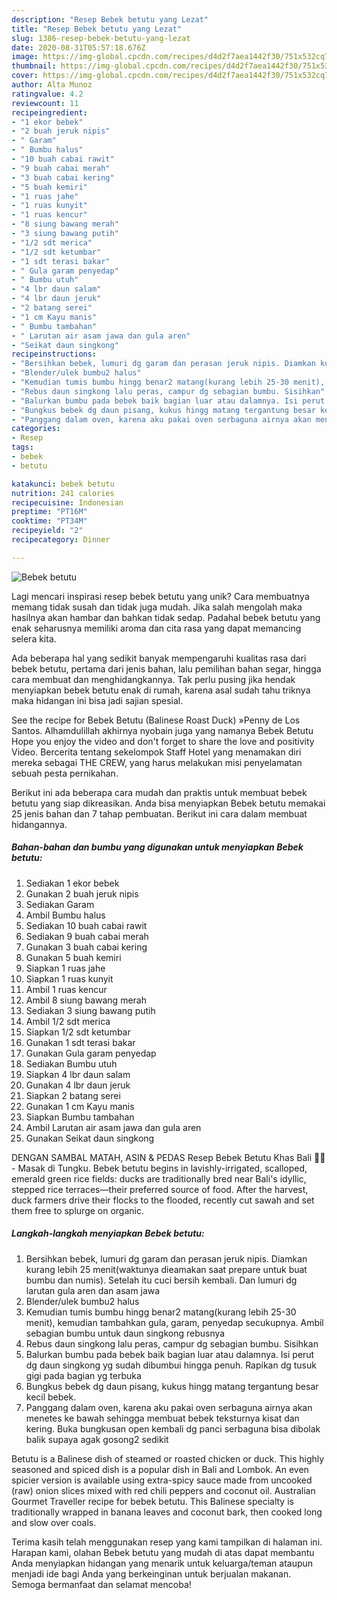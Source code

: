 ```yaml
---
description: "Resep Bebek betutu yang Lezat"
title: "Resep Bebek betutu yang Lezat"
slug: 1386-resep-bebek-betutu-yang-lezat
date: 2020-08-31T05:57:18.676Z
image: https://img-global.cpcdn.com/recipes/d4d2f7aea1442f30/751x532cq70/bebek-betutu-foto-resep-utama.jpg
thumbnail: https://img-global.cpcdn.com/recipes/d4d2f7aea1442f30/751x532cq70/bebek-betutu-foto-resep-utama.jpg
cover: https://img-global.cpcdn.com/recipes/d4d2f7aea1442f30/751x532cq70/bebek-betutu-foto-resep-utama.jpg
author: Alta Munoz
ratingvalue: 4.2
reviewcount: 11
recipeingredient:
- "1 ekor bebek"
- "2 buah jeruk nipis"
- " Garam"
- " Bumbu halus"
- "10 buah cabai rawit"
- "9 buah cabai merah"
- "3 buah cabai kering"
- "5 buah kemiri"
- "1 ruas jahe"
- "1 ruas kunyit"
- "1 ruas kencur"
- "8 siung bawang merah"
- "3 siung bawang putih"
- "1/2 sdt merica"
- "1/2 sdt ketumbar"
- "1 sdt terasi bakar"
- " Gula garam penyedap"
- " Bumbu utuh"
- "4 lbr daun salam"
- "4 lbr daun jeruk"
- "2 batang serei"
- "1 cm Kayu manis"
- " Bumbu tambahan"
- " Larutan air asam jawa dan gula aren"
- "Seikat daun singkong"
recipeinstructions:
- "Bersihkan bebek, lumuri dg garam dan perasan jeruk nipis. Diamkan kurang lebih 25 menit(waktunya dieamakan saat prepare untuk buat bumbu dan numis). Setelah itu cuci bersih kembali. Dan lumuri dg larutan gula aren dan asam jawa"
- "Blender/ulek bumbu2 halus"
- "Kemudian tumis bumbu hingg benar2 matang(kurang lebih 25-30 menit), kemudian tambahkan gula, garam, penyedap secukupnya. Ambil sebagian bumbu untuk daun singkong rebusnya"
- "Rebus daun singkong lalu peras, campur dg sebagian bumbu. Sisihkan"
- "Balurkan bumbu pada bebek baik bagian luar atau dalamnya. Isi perut dg daun singkong yg sudah dibumbui hingga penuh. Rapikan dg tusuk gigi pada bagian yg terbuka"
- "Bungkus bebek dg daun pisang, kukus hingg matang tergantung besar kecil bebek."
- "Panggang dalam oven, karena aku pakai oven serbaguna airnya akan menetes ke bawah sehingga membuat bebek teksturnya kisat dan kering. Buka bungkusan open kembali dg panci serbaguna bisa dibolak balik supaya agak gosong2 sedikit"
categories:
- Resep
tags:
- bebek
- betutu

katakunci: bebek betutu 
nutrition: 241 calories
recipecuisine: Indonesian
preptime: "PT16M"
cooktime: "PT34M"
recipeyield: "2"
recipecategory: Dinner

---
```



![Bebek betutu](https://img-global.cpcdn.com/recipes/d4d2f7aea1442f30/751x532cq70/bebek-betutu-foto-resep-utama.jpg)

Lagi mencari inspirasi resep bebek betutu yang unik? Cara membuatnya memang tidak susah dan tidak juga mudah. Jika salah mengolah maka hasilnya akan hambar dan bahkan tidak sedap. Padahal bebek betutu yang enak seharusnya memiliki aroma dan cita rasa yang dapat memancing selera kita.

Ada beberapa hal yang sedikit banyak mempengaruhi kualitas rasa dari bebek betutu, pertama dari jenis bahan, lalu pemilihan bahan segar, hingga cara membuat dan menghidangkannya. Tak perlu pusing jika hendak menyiapkan bebek betutu enak di rumah, karena asal sudah tahu triknya maka hidangan ini bisa jadi sajian spesial.

See the recipe for Bebek Betutu (Balinese Roast Duck) »Penny de Los Santos. Alhamdulillah akhirnya nyobain juga yang namanya Bebek Betutu Hope you enjoy the video and don&#39;t forget to share the love and positivity Video. Bercerita tentang sekelompok Staff Hotel yang menamakan diri mereka sebagai THE CREW, yang harus melakukan misi penyelamatan sebuah pesta pernikahan.


Berikut ini ada beberapa cara mudah dan praktis untuk membuat bebek betutu yang siap dikreasikan. Anda bisa menyiapkan Bebek betutu memakai 25 jenis bahan dan 7 tahap pembuatan. Berikut ini cara dalam membuat hidangannya.

<!--inarticleads1-->

##### Bahan-bahan dan bumbu yang digunakan untuk menyiapkan Bebek betutu:

1. Sediakan 1 ekor bebek
1. Gunakan 2 buah jeruk nipis
1. Sediakan  Garam
1. Ambil  Bumbu halus
1. Sediakan 10 buah cabai rawit
1. Sediakan 9 buah cabai merah
1. Gunakan 3 buah cabai kering
1. Gunakan 5 buah kemiri
1. Siapkan 1 ruas jahe
1. Siapkan 1 ruas kunyit
1. Ambil 1 ruas kencur
1. Ambil 8 siung bawang merah
1. Sediakan 3 siung bawang putih
1. Ambil 1/2 sdt merica
1. Siapkan 1/2 sdt ketumbar
1. Gunakan 1 sdt terasi bakar
1. Gunakan  Gula garam penyedap
1. Sediakan  Bumbu utuh
1. Siapkan 4 lbr daun salam
1. Gunakan 4 lbr daun jeruk
1. Siapkan 2 batang serei
1. Gunakan 1 cm Kayu manis
1. Siapkan  Bumbu tambahan
1. Ambil  Larutan air asam jawa dan gula aren
1. Gunakan Seikat daun singkong


DENGAN SAMBAL MATAH, ASIN &amp; PEDAS Resep Bebek Betutu Khas Bali 🦆🔥 - Masak di Tungku. Bebek betutu begins in lavishly-irrigated, scalloped, emerald green rice fields: ducks are traditionally bred near Bali&#39;s idyllic, stepped rice terraces—their preferred source of food. After the harvest, duck farmers drive their flocks to the flooded, recently cut sawah and set them free to splurge on organic. 

<!--inarticleads2-->

##### Langkah-langkah menyiapkan Bebek betutu:

1. Bersihkan bebek, lumuri dg garam dan perasan jeruk nipis. Diamkan kurang lebih 25 menit(waktunya dieamakan saat prepare untuk buat bumbu dan numis). Setelah itu cuci bersih kembali. Dan lumuri dg larutan gula aren dan asam jawa
1. Blender/ulek bumbu2 halus
1. Kemudian tumis bumbu hingg benar2 matang(kurang lebih 25-30 menit), kemudian tambahkan gula, garam, penyedap secukupnya. Ambil sebagian bumbu untuk daun singkong rebusnya
1. Rebus daun singkong lalu peras, campur dg sebagian bumbu. Sisihkan
1. Balurkan bumbu pada bebek baik bagian luar atau dalamnya. Isi perut dg daun singkong yg sudah dibumbui hingga penuh. Rapikan dg tusuk gigi pada bagian yg terbuka
1. Bungkus bebek dg daun pisang, kukus hingg matang tergantung besar kecil bebek.
1. Panggang dalam oven, karena aku pakai oven serbaguna airnya akan menetes ke bawah sehingga membuat bebek teksturnya kisat dan kering. Buka bungkusan open kembali dg panci serbaguna bisa dibolak balik supaya agak gosong2 sedikit


Betutu is a Balinese dish of steamed or roasted chicken or duck. This highly seasoned and spiced dish is a popular dish in Bali and Lombok. An even spicier version is available using extra-spicy sauce made from uncooked (raw) onion slices mixed with red chili peppers and coconut oil. Australian Gourmet Traveller recipe for bebek betutu. This Balinese specialty is traditionally wrapped in banana leaves and coconut bark, then cooked long and slow over coals. 

Terima kasih telah menggunakan resep yang kami tampilkan di halaman ini. Harapan kami, olahan Bebek betutu yang mudah di atas dapat membantu Anda menyiapkan hidangan yang menarik untuk keluarga/teman ataupun menjadi ide bagi Anda yang berkeinginan untuk berjualan makanan. Semoga bermanfaat dan selamat mencoba!
